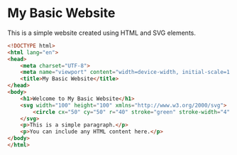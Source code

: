 # My Basic Website

This is a simple website created using HTML and SVG elements.

```html
<!DOCTYPE html>
<html lang="en">
<head>
    <meta charset="UTF-8">
    <meta name="viewport" content="width=device-width, initial-scale=1.0">
    <title>My Basic Website</title>
</head>
<body>
    <h1>Welcome to My Basic Website</h1>
    <svg width="100" height="100" xmlns="http://www.w3.org/2000/svg">
        <circle cx="50" cy="50" r="40" stroke="green" stroke-width="4" fill="yellow" />
    </svg>
    <p>This is a simple paragraph.</p>
    <p>You can include any HTML content here.</p>
</body>
</html>
